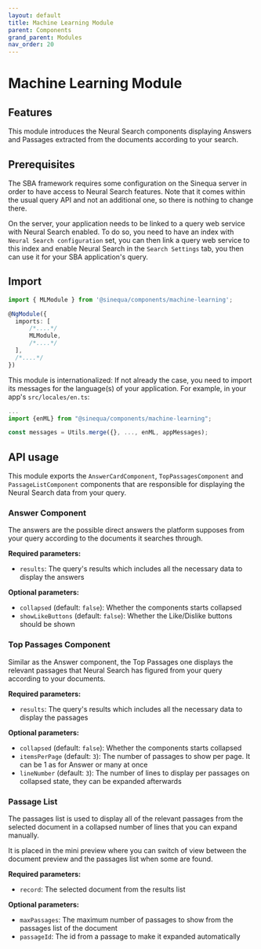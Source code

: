 ```yaml
---
layout: default
title: Machine Learning Module
parent: Components
grand_parent: Modules
nav_order: 20
---
```


# Machine Learning Module

## Features

This module introduces the Neural Search components displaying Answers and Passages extracted from the documents according to your search.

## Prerequisites

The SBA framework requires some configuration on the Sinequa server in order to have access to Neural Search features. Note that it comes within the usual query API and not an additional one, so there is nothing to change there.

On the server, your application needs to be linked to a query web service with Neural Search enabled. To do so, you need to have an index with `Neural Search configuration` set, you can then link a query web service to this index and enable Neural Search in the `Search Settings` tab, you then can use it for your SBA application's query.

## Import

```typescript
import { MLModule } from '@sinequa/components/machine-learning';

@NgModule({
  imports: [
      /*....*/
      MLModule,
      /*....*/
  ],
  /*....*/
})
```

This module is internationalized: If not already the case, you need to import its messages for the language(s) of your application. For example, in your app's `src/locales/en.ts`:

```ts
...
import {enML} from "@sinequa/components/machine-learning";

const messages = Utils.merge({}, ..., enML, appMessages);
```

## API usage

This module exports the `AnswerCardComponent`, `TopPassagesComponent` and `PassageListComponent` components that are responsible for displaying the Neural Search data from your query.

### Answer Component

<doc-answer-card></doc-answer-card>

The answers are the possible direct answers the platform supposes from your query according to the documents it searches through.

**Required parameters:**

* `results`: The query's results which includes all the necessary data to display the answers

**Optional parameters:**

* `collapsed` (default: `false`): Whether the components starts collapsed
* `showLikeButtons` (default: `false`): Whether the Like/Dislike buttons should be shown

### Top Passages Component

<doc-top-passages></doc-top-passages>

Similar as the Answer component, the Top Passages one displays the relevant passages that Neural Search has figured from your query according to your documents.

**Required parameters:**

* `results`: The query's results which includes all the necessary data to display the passages

**Optional parameters:**

* `collapsed` (default: `false`): Whether the components starts collapsed
* `itemsPerPage` (default: `3`): The number of passages to show per page. It can be 1 as for Answer or many at once
* `lineNumber` (default: `3`): The number of lines to display per passages on collapsed state, they can be expanded afterwards

### Passage List

<doc-passage-list></doc-passage-list>

The passages list is used to display all of the relevant passages from the selected document in a collapsed number of lines that you can expand manually.

It is placed in the mini preview where you can switch of view between the document preview and the passages list when some are found.

**Required parameters:**

* `record`: The selected document from the results list

**Optional parameters:**

* `maxPassages`: The maximum number of passages to show from the passages list of the document
* `passageId`: The id from a passage to make it expanded automatically
